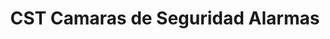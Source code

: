 ---
title: "CST Camaras de Seguridad Alarmas"
url: /pereira/cst-camaras-de-seguridad-alarmas/
shop: Allgemein
---